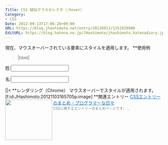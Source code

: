 ```yaml
---
Title: CSS 疑似クラスセレクタ（:hover）
Category:
- CSS
Date: 2012-09-13T17:06:20+09:00
URL: https://blog.jhashimoto.net/entry/20120913/1351929980
EditURL: https://blog.hatena.ne.jp/JHashimoto/jhashimoto.hatenadiary.jp/atom/entry/12921228815717255776
---
```


現在、マウスオーバーされている要素にスタイルを適用します。
**使用例
>|html|
<!DOCTYPE html>
<html lang="ja">
<head>
<title>Hello! CSS</title>
<meta charset="UTF-8">
<style>
input:hover {
    background:  pink;
}
</style>
</head>
<body>
<form id="order" action="./order.html" method="post">
<p><label for"sei">姓:</label><input id="sei" type="text"></p>
<p><label for"mei">名:</label><input id="mei" type="text"></p>
</form>
</body>
</html>
||<
**レンダリング（Chrome）
マウスオーバーでスタイルが適用されます。
[f:id:JHashimoto:20121103165705p:image]
**関連エントリー
<a href="http://d.hatena.ne.jp/JHashimoto/20121023/1350990421" target="_blank" rel="nofollow"><img class="alignleft" align="left" border="0" src="http://capture.heartrails.com/150x130/shadow?http://d.hatena.ne.jp/JHashimoto/20121023/1350990421" alt="" width="150" height="130" /></a><a style="color:#0070C5;" href="http://d.hatena.ne.jp/JHashimoto/20121023/1350990421" target="_blank" rel="nofollow">CSSエントリーのまとめ - プログラマーな日々</a><a href="http://b.hatena.ne.jp/entry/http://d.hatena.ne.jp/JHashimoto/20121023/1350990421" target="_blank"><img border="0" src="http://b.hatena.ne.jp/entry/image/http://d.hatena.ne.jp/JHashimoto/20121023/1350990421" alt="" /></a><br><span style="color: #808080;font-size: 80%;">CSSに関するエントリーのまとめページです。 ...</span><br style="clear:both;" />
